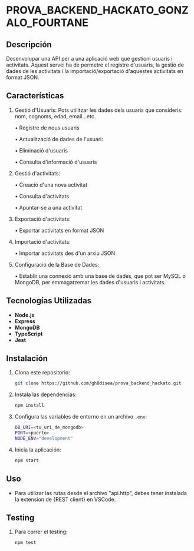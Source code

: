 
# PROVA_BACKEND_HACKATO_GONZALO_FOURTANE

## Descripción

Desenvolupar una API per a una aplicació web que gestioni usuaris i activitats. Aquest servei ha de permetre el registre d'usuaris, la gestió de dades de les activitats i la importació/exportació d'aquestes activitats en format JSON.

## Características

1. Gestió d'Usuaris: Pots utilitzar les dades dels usuaris que consideris: nom, cognoms, edad, email...etc.

      • Registre de nous usuaris
      
      • Actualització de dades de l'usuari:
      
      • Eliminació d'usuaris

      • Consulta d'informació d'usuaris
2. Gestió d'activitats:

      • Creació d'una nova activitat

      • Consulta d'activitats

      • Apuntar-se a una activitat
3. Exportació d'activitats:

      • Exportar activitats en format JSON
4. Importació d'activitats:

      • Importar activitats des d'un arxiu JSON
5. Configuració de la Base de Dades:

      • Establir una connexió amb una base de dades, que pot ser MySQL o MongoDB, per emmagatzemar les dades d'usuaris i activitats.

## Tecnologías Utilizadas

- **Node.js**
- **Express**
- **MongoDB**
- **TypeScript**
- **Jest**

## Instalación

1. Clona este repositorio:

   ```bash
   git clone https://github.com/ghOdisea/prova_backend_hackato.git
   ```

2. Instala las dependencias:

   ```bash
   npm install
   ```

3. Configura las variables de entorno en un archivo `.env`:

   ```bash
   DB_URI=<tu_uri_de_mongodb>
   PORT=<puerto>
   NODE_ENV="development"
   ```

4. Inicia la aplicación:

   ```bash
   npm start
   ```

## Uso

- Para utilizar las rutas desde el archivo "api.http", debes tener instalada la extension de {REST client} en VSCode.

## Testing

1. Para correr el testing:

   ```bash
   npm test
   ```
